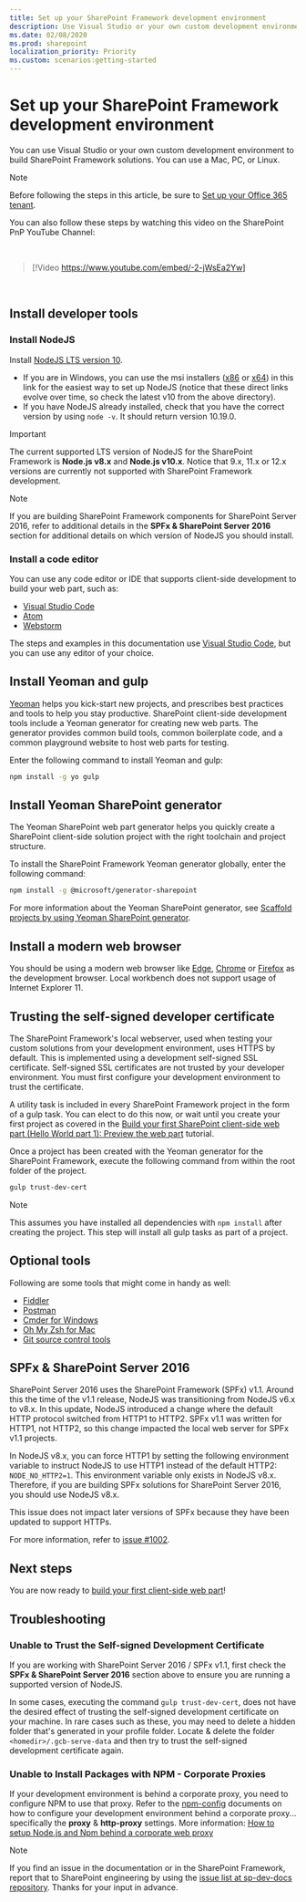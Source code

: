 ```yaml
---
title: Set up your SharePoint Framework development environment
description: Use Visual Studio or your own custom development environment to build SharePoint Framework solutions. You can use a Mac, PC, or Linux.
ms.date: 02/08/2020
ms.prod: sharepoint
localization_priority: Priority
ms.custom: scenarios:getting-started
---
```

# Set up your SharePoint Framework development environment

You can use Visual Studio or your own custom development environment to build SharePoint Framework solutions. You can use a Mac, PC, or Linux.

> [!NOTE]
> Before following the steps in this article, be sure to [Set up your Office 365 tenant](./set-up-your-developer-tenant.md).

You can also follow these steps by watching this video on the SharePoint PnP YouTube Channel:

<br/>

> [!Video https://www.youtube.com/embed/-2-jWsEa2Yw]

<br/>

## Install developer tools

### Install NodeJS

Install [NodeJS LTS version 10](https://nodejs.org/dist/latest-v10.x/).

- If you are in Windows, you can use the msi installers ([x86](https://nodejs.org/dist/latest-v10.x/node-v10.19.0-x86.msi) or [x64](https://nodejs.org/dist/latest-v10.x/node-v10.19.0-x64.msi)) in this link for the easiest way to set up NodeJS (notice that these direct links evolve over time, so check the latest v10 from the above directory).
- If you have NodeJS already installed, check that you have the correct version by using `node -v`. It should return version 10.19.0.

> [!IMPORTANT]
> The current supported LTS version of NodeJS for the SharePoint Framework is  **Node.js v8.x** and **Node.js v10.x**. Notice that 9.x, 11.x or 12.x versions are currently not supported with SharePoint Framework development.

> [!NOTE]
> If you are building SharePoint Framework components for SharePoint Server 2016, refer to additional details in the **SPFx & SharePoint Server 2016** section for additional details on which version of NodeJS you should install.

### Install a code editor

You can use any code editor or IDE that supports client-side development to build your web part, such as:

- [Visual Studio Code](https://code.visualstudio.com/)
- [Atom](https://atom.io)
- [Webstorm](https://www.jetbrains.com/webstorm)

The steps and examples in this documentation use [Visual Studio Code](https://code.visualstudio.com/), but you can use any editor of your choice.

## Install Yeoman and gulp

[Yeoman](http://yeoman.io/) helps you kick-start new projects, and prescribes best practices and tools to help you stay productive. SharePoint client-side development tools include a Yeoman generator for creating new web parts. The generator provides common build tools, common boilerplate code, and a common playground website to host web parts for testing.

Enter the following command to install Yeoman and gulp:

```sh
npm install -g yo gulp
```

## Install Yeoman SharePoint generator

The Yeoman SharePoint web part generator helps you quickly create a SharePoint client-side solution project with the right toolchain and project structure.

To install the SharePoint Framework Yeoman generator globally, enter the following command:

```sh
npm install -g @microsoft/generator-sharepoint
```

For more information about the Yeoman SharePoint generator, see [Scaffold projects by using Yeoman SharePoint generator](toolchain/scaffolding-projects-using-yeoman-sharepoint-generator.md).

## Install a modern web browser

You should be using a modern web browser like [Edge](https://www.microsoft.com/en-us/edge), [Chrome](https://www.google.com/chrome/) or [Firefox](https://www.mozilla.org/en-US/firefox/new/) as the development browser. Local workbench does not support usage of Internet Explorer 11.

## Trusting the self-signed developer certificate

The SharePoint Framework's local webserver, used when testing your custom solutions from your development environment, uses HTTPS by default. This is implemented using a development self-signed SSL certificate. Self-signed SSL certificates are not trusted by your developer environment. You must first configure your development environment to trust the certificate.

A utility task is included in every SharePoint Framework project in the form of a gulp task. You can elect to do this now, or wait until you create your first project as covered in the [Build your first SharePoint client-side web part (Hello World part 1): Preview the web part](https://docs.microsoft.com/sharepoint/dev/spfx/web-parts/get-started/build-a-hello-world-web-part) tutorial.

Once a project has been created with the Yeoman generator for the SharePoint Framework, execute the following command from within the root folder of the project.

```sh
gulp trust-dev-cert
```

> [!NOTE]
> This assumes you have installed all dependencies with `npm install` after creating the project. This step will install all gulp tasks as part of a project.

## Optional tools

Following are some tools that might come in handy as well:

- [Fiddler](https://www.telerik.com/fiddler)
- [Postman](https://www.getpostman.com/docs/postman/launching_postman/navigating_postman)
- [Cmder for Windows](http://cmder.net/)
- [Oh My Zsh for Mac](http://ohmyz.sh/)
- [Git source control tools](https://git-scm.com/)

## SPFx & SharePoint Server 2016

SharePoint Server 2016 uses the SharePoint Framework (SPFx) v1.1. Around this the time of the v1.1 release, NodeJS was transitioning from NodeJS v6.x to v8.x. In this update, NodeJS introduced a change where the default HTTP protocol switched from HTTP1 to HTTP2. SPFx v1.1 was written for HTTP1, not HTTP2, so this change impacted the local web server for SPFx v1.1 projects.

In NodeJS v8.x, you can force HTTP1 by setting the following environment variable to instruct NodeJS to use HTTP1 instead of the default HTTP2: `NODE_NO_HTTP2=1`. This environment variable only exists in NodeJS v8.x. Therefore, if you are building SPFx solutions for SharePoint Server 2016, you should use NodeJS v8.x.

This issue does not impact later versions of SPFx because they have been updated to support HTTPs.

For more information, refer to [issue #1002](https://github.com/SharePoint/sp-dev-docs/issues/1002).

## Next steps

You are now ready to [build your first client-side web part](web-parts/get-started/build-a-hello-world-web-part.md)!

## Troubleshooting

### Unable to Trust the Self-signed Development Certificate

If you are working with SharePoint Server 2016 / SPFx v1.1, first check the **SPFx & SharePoint Server 2016** section above to ensure you are running a supported version of NodeJS.

In some cases, executing the command `gulp trust-dev-cert`, does not have the desired effect of trusting the self-signed development certificate on your machine. In rare cases such as these, you may need to delete a hidden folder that's generated in your profile folder. Locate & delete the folder `<homedir>/.gcb-serve-data` and then try to trust the self-signed development certificate again.

### Unable to Install Packages with NPM - Corporate Proxies

If your development environment is behind a corporate proxy, you need to configure NPM to use that proxy. Refer to the [npm-config](https://docs.npmjs.com/misc/config) documents on how to configure your development environment behind a corporate proxy... specifically the **proxy** & **http-proxy** settings. More information: [How to setup Node.js and Npm behind a corporate web proxy](https://jjasonclark.com/how-to-setup-node-behind-web-proxy/)

> [!NOTE]
> If you find an issue in the documentation or in the SharePoint Framework, report that to SharePoint engineering by using the [issue list at sp-dev-docs repository](https://github.com/SharePoint/sp-dev-docs/issues). Thanks for your input in advance.
